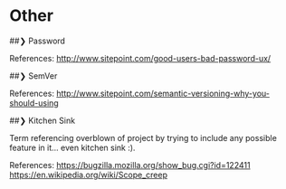 # Other

##❯ Password

References:
  http://www.sitepoint.com/good-users-bad-password-ux/

##❯ SemVer

References:
  http://www.sitepoint.com/semantic-versioning-why-you-should-using

##❯ Kitchen Sink

Term referencing overblown of project by trying to include any possible feature in it... even kitchen sink :).

References:
  https://bugzilla.mozilla.org/show_bug.cgi?id=122411
  https://en.wikipedia.org/wiki/Scope_creep
